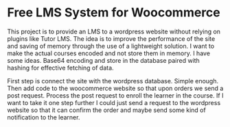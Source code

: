 # Free LMS System for Woocommerce

This project is to provide an LMS to a wordpress website without relying on plugins like Tutor LMS. The idea is to improve the performance of the site and saving of memory through the use of a lightweight solution. I want to make the actual courses encoded and not store them in memory. I have some ideas. Base64 encoding and store in the database paired with hashing for effective fetching of data.

First step is connect the site with the wordpress database. Simple enough. Then add code to the woocommerce website so that upon orders we send a post request. Process the post request to enroll the learner in the course. If I want to take it one step further I could just send a request to the wordpress website so that it can confirm the order and maybe send some kind of notification to the learner.
